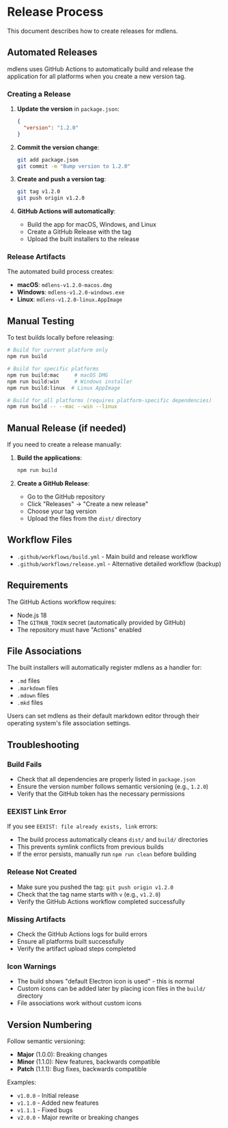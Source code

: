 # Release Process

This document describes how to create releases for mdlens.

## Automated Releases

mdlens uses GitHub Actions to automatically build and release the application for all platforms when you create a new version tag.

### Creating a Release

1. **Update the version** in `package.json`:
   ```json
   {
     "version": "1.2.0"
   }
   ```

2. **Commit the version change**:
   ```bash
   git add package.json
   git commit -m "Bump version to 1.2.0"
   ```

3. **Create and push a version tag**:
   ```bash
   git tag v1.2.0
   git push origin v1.2.0
   ```

4. **GitHub Actions will automatically**:
   - Build the app for macOS, Windows, and Linux
   - Create a GitHub Release with the tag
   - Upload the built installers to the release

### Release Artifacts

The automated build process creates:

- **macOS**: `mdlens-v1.2.0-macos.dmg`
- **Windows**: `mdlens-v1.2.0-windows.exe` 
- **Linux**: `mdlens-v1.2.0-linux.AppImage`

## Manual Testing

To test builds locally before releasing:

```bash
# Build for current platform only
npm run build

# Build for specific platforms
npm run build:mac     # macOS DMG
npm run build:win     # Windows installer
npm run build:linux  # Linux AppImage

# Build for all platforms (requires platform-specific dependencies)
npm run build -- --mac --win --linux
```

## Manual Release (if needed)

If you need to create a release manually:

1. **Build the applications**:
   ```bash
   npm run build
   ```

2. **Create a GitHub Release**:
   - Go to the GitHub repository
   - Click "Releases" → "Create a new release"
   - Choose your tag version
   - Upload the files from the `dist/` directory

## Workflow Files

- `.github/workflows/build.yml` - Main build and release workflow
- `.github/workflows/release.yml` - Alternative detailed workflow (backup)

## Requirements

The GitHub Actions workflow requires:
- Node.js 18
- The `GITHUB_TOKEN` secret (automatically provided by GitHub)
- The repository must have "Actions" enabled

## File Associations

The built installers will automatically register mdlens as a handler for:
- `.md` files
- `.markdown` files  
- `.mdown` files
- `.mkd` files

Users can set mdlens as their default markdown editor through their operating system's file association settings.

## Troubleshooting

### Build Fails
- Check that all dependencies are properly listed in `package.json`
- Ensure the version number follows semantic versioning (e.g., `1.2.0`)
- Verify that the GitHub token has the necessary permissions

### EEXIST Link Error
If you see `EEXIST: file already exists, link` errors:
- The build process automatically cleans `dist/` and `build/` directories
- This prevents symlink conflicts from previous builds
- If the error persists, manually run `npm run clean` before building

### Release Not Created
- Make sure you pushed the tag: `git push origin v1.2.0`
- Check that the tag name starts with `v` (e.g., `v1.2.0`)
- Verify the GitHub Actions workflow completed successfully

### Missing Artifacts
- Check the GitHub Actions logs for build errors
- Ensure all platforms built successfully
- Verify the artifact upload steps completed

### Icon Warnings
- The build shows "default Electron icon is used" - this is normal
- Custom icons can be added later by placing icon files in the `build/` directory
- File associations work without custom icons

## Version Numbering

Follow semantic versioning:
- **Major** (1.0.0): Breaking changes
- **Minor** (1.1.0): New features, backwards compatible
- **Patch** (1.1.1): Bug fixes, backwards compatible

Examples:
- `v1.0.0` - Initial release
- `v1.1.0` - Added new features
- `v1.1.1` - Fixed bugs
- `v2.0.0` - Major rewrite or breaking changes
